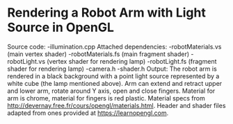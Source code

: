 # Rendering a Robot Arm with Light Source in OpenGL

Source code:
-illumination.cpp
Attached dependencies:
-robotMaterials.vs (main vertex shader)
-robotMaterials.fs (main fragment shader)
-robotLight.vs (vertex shader for rendering lamp)
-robotLight.fs (fragment shader for rendering lamp)
-camera.h
-shader.h
Output: The robot arm is rendered in a black background with a point light source represented by a
white cube (the lamp mentioned above). Arm can extend and retract upper and lower arm, rotate
around Y axis, open and close fingers. Material for arm is chrome, material for fingers is red plastic.
Material specs from http://devernay.free.fr/cours/opengl/materials.html. Header and shader files
adapted from ones provided at https://learnopengl.com. 
